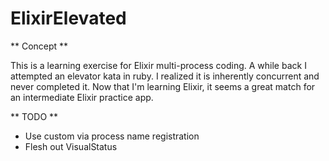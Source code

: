 # ElixirElevated

** Concept **

This is a learning exercise for Elixir multi-process coding. A while
back I attempted an elevator kata in ruby. I realized it is inherently
concurrent and never completed it. Now that I'm learning Elixir, it
seems a great match for an intermediate Elixir practice app.

** TODO **

* Use custom via process name registration
* Flesh out VisualStatus
